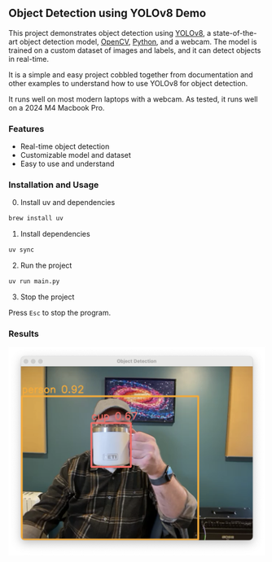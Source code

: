 ## Object Detection using YOLOv8 Demo

This project demonstrates object detection using [YOLOv8](https://github.com/ultralytics/ultralytics), a state-of-the-art object detection model, [OpenCV](https://opencv.org/), [Python](https://www.python.org/), and a webcam.
The model is trained on a custom dataset of images and labels, and it can detect objects in real-time.

It is a simple and easy project cobbled together from documentation and other examples to understand how to use YOLOv8 for object detection.

It runs well on most modern laptops with a webcam. As tested, it runs well on a 2024 M4 Macbook Pro.

### Features

- Real-time object detection
- Customizable model and dataset
- Easy to use and understand

### Installation and Usage

0. Install uv and dependencies

```bash
brew install uv
```

1. Install dependencies

```bash
uv sync
```

2. Run the project

```bash
uv run main.py
```

3. Stop the project

Press `Esc` to stop the program.

### Results

![detection results](./detection-results.png)
